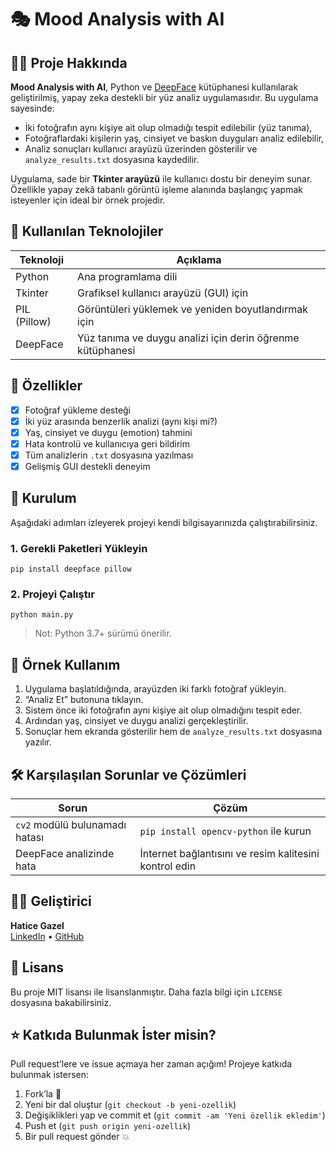 
# 🎭 Mood Analysis with AI

## 👩‍💻 Proje Hakkında

**Mood Analysis with AI**, Python ve [DeepFace](https://github.com/serengil/deepface) kütüphanesi kullanılarak geliştirilmiş, yapay zeka destekli bir yüz analiz uygulamasıdır. Bu uygulama sayesinde:

- İki fotoğrafın aynı kişiye ait olup olmadığı tespit edilebilir (yüz tanıma),
- Fotoğraflardaki kişilerin yaş, cinsiyet ve baskın duyguları analiz edilebilir,
- Analiz sonuçları kullanıcı arayüzü üzerinden gösterilir ve `analyze_results.txt` dosyasına kaydedilir.

Uygulama, sade bir **Tkinter arayüzü** ile kullanıcı dostu bir deneyim sunar. Özellikle yapay zekâ tabanlı görüntü işleme alanında başlangıç yapmak isteyenler için ideal bir örnek projedir.

## 🧠 Kullanılan Teknolojiler

| Teknoloji | Açıklama |
|----------|----------|
| Python   | Ana programlama dili |
| Tkinter  | Grafiksel kullanıcı arayüzü (GUI) için |
| PIL (Pillow) | Görüntüleri yüklemek ve yeniden boyutlandırmak için |
| DeepFace | Yüz tanıma ve duygu analizi için derin öğrenme kütüphanesi |

## 📸 Özellikler

- [x] Fotoğraf yükleme desteği
- [x] İki yüz arasında benzerlik analizi (aynı kişi mi?)
- [x] Yaş, cinsiyet ve duygu (emotion) tahmini
- [x] Hata kontrolü ve kullanıcıya geri bildirim
- [x] Tüm analizlerin `.txt` dosyasına yazılması
- [x] Gelişmiş GUI destekli deneyim

## 🚀 Kurulum

Aşağıdaki adımları izleyerek projeyi kendi bilgisayarınızda çalıştırabilirsiniz.

### 1. Gerekli Paketleri Yükleyin

```
pip install deepface pillow
```

### 2. Projeyi Çalıştır

```
python main.py
```

> Not: Python 3.7+ sürümü önerilir.


## 🧪 Örnek Kullanım

1. Uygulama başlatıldığında, arayüzden iki farklı fotoğraf yükleyin.
2. “Analiz Et” butonuna tıklayın.
3. Sistem önce iki fotoğrafın aynı kişiye ait olup olmadığını tespit eder.
4. Ardından yaş, cinsiyet ve duygu analizi gerçekleştirilir.
5. Sonuçlar hem ekranda gösterilir hem de `analyze_results.txt` dosyasına yazılır.

## 🛠️ Karşılaşılan Sorunlar ve Çözümleri

| Sorun | Çözüm |
|------|--------|
| `cv2` modülü bulunamadı hatası | `pip install opencv-python` ile kurun |
| DeepFace analizinde hata | İnternet bağlantısını ve resim kalitesini kontrol edin |

## 👩‍🔬 Geliştirici

**Hatice Gazel**  
[LinkedIn](https://www.linkedin.com/in/gazellhatice) • [GitHub](https://github.com/gazellhatice)

## 📜 Lisans

Bu proje MIT lisansı ile lisanslanmıştır. Daha fazla bilgi için `LICENSE` dosyasına bakabilirsiniz.

## ⭐ Katkıda Bulunmak İster misin?

Pull request’lere ve issue açmaya her zaman açığım! Projeye katkıda bulunmak istersen:

1. Fork’la 🍴
2. Yeni bir dal oluştur (`git checkout -b yeni-ozellik`)
3. Değişiklikleri yap ve commit et (`git commit -am 'Yeni özellik ekledim'`)
4. Push et (`git push origin yeni-ozellik`)
5. Bir pull request gönder 💥
